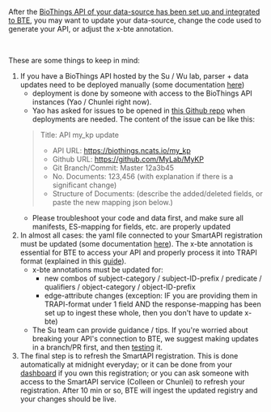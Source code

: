 After the [BioThings API of your data-source has been set up and integrated to BTE](https://github.com/biothings/biothings_explorer/blob/main/docs/README-contributing-new-data-source.md), you may want to update your data-source, change the code used to generate your API, or adjust the x-bte annotation.

<br>

These are some things to keep in mind:

1. If you have a BioThings API hosted by the Su / Wu lab, parser + data updates need to be deployed manually (some documentation [here](https://github.com/biothings/biothings_explorer/blob/main/docs/README-contributing-new-data-source.md))
    * deployment is done by someone with access to the BioThings API instances (Yao / Chunlei right now).
    * Yao has asked for issues to be opened in [this Github repo](https://github.com/biothings/pending.api/issues) when deployments are needed. The content of the issue can be like this:
    > Title: API my_kp update
    > - API URL: https://biothings.ncats.io/my_kp
    > - Github URL: https://github.com/MyLab/MyKP
    > - Git Branch/Commit: Master 12a3b45
    > - No. Documents: 123,456 (with explanation if there is a significant change)
    > - Structure of Documents: (describe the added/deleted fields, or paste the new mapping json below.)
    * Please troubleshoot your code and data first, and make sure all manifests, ES-mapping for fields, etc. are properly updated
2. In almost all cases: the yaml file connected to your SmartAPI registration must be updated (some documentation [here](https://github.com/biothings/biothings_explorer/blob/main/docs/README-writing-x-bte.md#editing-an-existing-smartapi-yaml)). The x-bte annotation is essential for BTE to access your API and properly process it into TRAPI format (explained in this [guide](https://github.com/biothings/biothings_explorer/blob/main/docs/README-types-of-apis.md)).
    * x-bte annotations must be updated for:
        * new combos of subject-category / subject-ID-prefix / predicate / qualifiers / object-category / object-ID-prefix
        * edge-attribute changes (exception: IF you are providing them in TRAPI-format under 1 field AND the response-mapping has been set up to ingest these whole, then you don't have to update x-bte)
    * The Su team can provide guidance / tips. If you're worried about breaking your API's connection to BTE, we suggest making updates in a branch/PR first, and then [testing](https://github.com/biothings/biothings_explorer/blob/main/docs/README-writing-x-bte.md#testing-after-its-written) it.
3. The final step is to refresh the SmartAPI registration. This is done automatically at midnight everyday; or it can be done from your [dashboard](https://smart-api.info/dashboard) if you own this registration; or you can ask someone with access to the SmartAPI service (Colleen or Chunlei) to refresh your registration. After 10 min or so, BTE will ingest the updated registry and your changes should be live.
